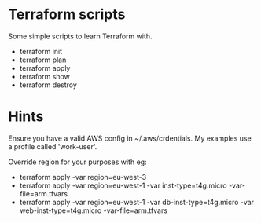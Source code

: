 # Terraform scripts

Some simple scripts to learn Terraform with.

- terraform init
- terraform plan
- terraform apply
- terraform show
- terraform destroy

# Hints

Ensure you have a valid AWS config in ~/.aws/crdentials. My examples use a profile called 'work-user'.

Override region for your purposes with eg:
- terraform apply -var region=eu-west-3
- terraform apply -var region=eu-west-1 -var inst-type=t4g.micro -var-file=arm.tfvars 
- terraform apply -var region=eu-west-1 -var db-inst-type=t4g.micro -var web-inst-type=t4g.micro -var-file=arm.tfvars
